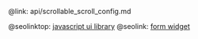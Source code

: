 @link: api/scrollable_scroll_config.md

@seolinktop: [javascript ui library](https://webix.com)
@seolink: [form widget](https://webix.com/widget/form/)